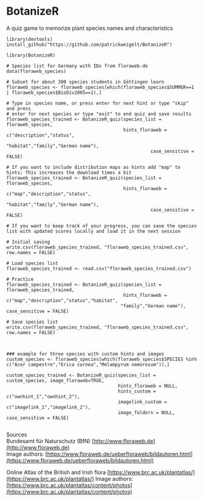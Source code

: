 # BotanizeR
A quiz game to memorize plant species names and characteristics

```
library(devtools)
install_github("https://github.com/patrickweigelt/BotanizeR")

library(BotanizeR)

# Species list for Germany with IDs from floraweb.de
data(floraweb_species)

# Subset for about 300 species students in Göttingen learn
floraweb_species <- floraweb_species[which(floraweb_species$SUMMER==1 | floraweb_species$BioDiv2005==1),]

# Type in species name, or press enter for next hint or type "skip" and press 
# enter for next species or type "exit" to end quiz and save results
floraweb_species_trained <- BotanizeR_quiz(species_list = floraweb_species, 
                                           hints_floraweb = c("description","status",
                                                     "habitat","family","German name"),
                                                     case_sensitive = FALSE)

# If you want to include distribution maps as hints add "map" to hints; This increases the download times a bit
floraweb_species_trained <- BotanizeR_quiz(species_list = floraweb_species, 
                                           hints_floraweb = c("map","description","status",
                                                     "habitat","family","German name"),
                                                     case_sensitive = FALSE)

# If you want to keep track of your progress, you can save the species list with updated scores locally and load it in the next session

# Initial saving
write.csv(floraweb_species_trained, "floraweb_species_trained.csv", row.names = FALSE)

# Load species list
floraweb_species_trained <- read.csv("floraweb_species_trained.csv")

# Practice
floraweb_species_trained <- BotanizeR_quiz(species_list = floraweb_species_trained,
                                           hints_floraweb = c("map","description","status","habitat",
                                          "family","German name"), case_sensitive = FALSE)

# Save species list
write.csv(floraweb_species_trained, "floraweb_species_trained.csv", row.names = FALSE)



### example for three species with custom hints and images
custom_species <- floraweb_species[which(floraweb_species$SPECIES %in% c("Acer campestre","Erica carnea","Melampyrum nemorosum")),]

custom_species_trained <- BotanizeR_quiz(species_list = custom_species, image_floraweb=TRUE,
                                         hints_floraweb = NULL,
                                         hints_custom = c("ownhint_1","ownhint_2"), 
                                         imagelink_custom = c("imagelink_1","imagelink_2"), 
                                         image_folders = NULL, case_sensitive = FALSE)
                                    
```

Sources  
Bundesamt für Naturschutz (BfN) [http://www.floraweb.de](http://www.floraweb.de)  
Image authors: [https://www.floraweb.de/ueberfloraweb/bildautoren.html](https://www.floraweb.de/ueberfloraweb/bildautoren.html)

Online Atlas of the British and Irish flora [https://www.brc.ac.uk/plantatlas/](https://www.brc.ac.uk/plantatlas/)
Image authors: [https://www.brc.ac.uk/plantatlas/content/photos](https://www.brc.ac.uk/plantatlas/content/photos)


